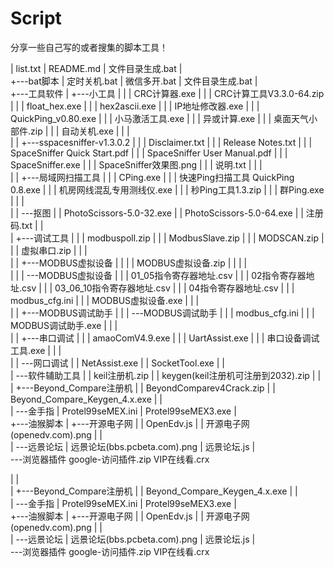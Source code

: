 # Script
分享一些自己写的或者搜集的脚本工具！

|   list.txt
|   README.md
|   文件目录生成.bat
|   
+---bat脚本
|       定时关机.bat
|       微信多开.bat
|       文件目录生成.bat
|       
+---工具软件
|   +---小工具
|   |   |   CRC计算器.exe
|   |   |   CRC计算工具V3.3.0-64.zip
|   |   |   float_hex.exe
|   |   |   hex2ascii.exe
|   |   |   IP地址修改器.exe
|   |   |   QuickPing_v0.80.exe
|   |   |   小马激活工具.exe
|   |   |   异或计算.exe
|   |   |   桌面天气小部件.zip
|   |   |   自动关机.exe
|   |   |   
|   |   +---sspacesniffer-v1.3.0.2
|   |   |       Disclaimer.txt
|   |   |       Release Notes.txt
|   |   |       SpaceSniffer Quick Start.pdf
|   |   |       SpaceSniffer User Manual.pdf
|   |   |       SpaceSniffer.exe
|   |   |       SpaceSniffer效果图.png
|   |   |       说明.txt
|   |   |       
|   |   +---局域网扫描工具
|   |   |       CPing.exe
|   |   |       快速Ping扫描工具 QuickPing 0.8.exe
|   |   |       机房网线混乱专用测线仪.exe
|   |   |       秒Ping工具1.3.zip
|   |   |       群Ping.exe
|   |   |       
|   |   \---抠图
|   |           PhotoScissors-5.0-32.exe
|   |           PhotoScissors-5.0-64.exe
|   |           注册码.txt
|   |           
|   +---调试工具
|   |   |   modbuspoll.zip
|   |   |   ModbusSlave.zip
|   |   |   MODSCAN.zip
|   |   |   虚拟串口.zip
|   |   |   
|   |   +---MODBUS虚拟设备
|   |   |   |   MODBUS虚拟设备.zip
|   |   |   |   
|   |   |   \---MODBUS虚拟设备
|   |   |           01_05指令寄存器地址.csv
|   |   |           02指令寄存器地址.csv
|   |   |           03_06_10指令寄存器地址.csv
|   |   |           04指令寄存器地址.csv
|   |   |           modbus_cfg.ini
|   |   |           MODBUS虚拟设备.exe
|   |   |           
|   |   +---MODBUS调试助手
|   |   |   \---MODBUS调试助手
|   |   |           modbus_cfg.ini
|   |   |           MODBUS调试助手.exe
|   |   |           
|   |   +---串口调试
|   |   |       amaoComV4.9.exe
|   |   |       UartAssist.exe
|   |   |       串口设备调试工具.exe
|   |   |       
|   |   \---网口调试
|   |           NetAssist.exe
|   |           SocketTool.exe
|   |           
|   \---软件辅助工具
|       |   keil注册机.zip
|       |   keygen(keil注册机可注册到2032).zip
|       |   
|       +---Beyond_Compare注册机
|       |       BeyondComparev4Crack.zip
|       |       Beyond_Compare_Keygen_4.x.exe
|       |       
|       \---金手指
|               Protel99seMEX.ini
|               Protel99seMEX3.exe
|               
+---油猴脚本
|   +---开源电子网
|   |       OpenEdv.js
|   |       开源电子网(openedv.com).png
|   |       
|   \---远景论坛
|           远景论坛(bbs.pcbeta.com).png
|           远景论坛.js
|           
\---浏览器插件
        google-访问插件.zip
        VIP在线看.crx
        
|       |   
|       +---Beyond_Compare注册机
|       |       Beyond_Compare_Keygen_4.x.exe
|       |       
|       \---金手指
|               Protel99seMEX.ini
|               Protel99seMEX3.exe
|               
+---油猴脚本
|   +---开源电子网
|   |       OpenEdv.js
|   |       开源电子网(openedv.com).png
|   |       
|   \---远景论坛
|           远景论坛(bbs.pcbeta.com).png
|           远景论坛.js
|           
\---浏览器插件
        google-访问插件.zip
        VIP在线看.crx
        